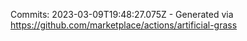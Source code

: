 Commits: 2023-03-09T19:48:27.075Z - Generated via https://github.com/marketplace/actions/artificial-grass
<br>
